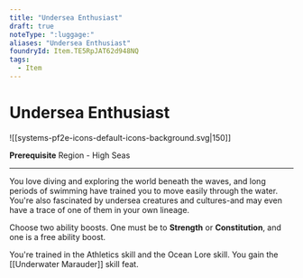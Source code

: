 ```yaml
---
title: "Undersea Enthusiast"
draft: true
noteType: ":luggage:"
aliases: "Undersea Enthusiast"
foundryId: Item.TE5RpJAT62d948NQ
tags:
  - Item
---
```


# Undersea Enthusiast
![[systems-pf2e-icons-default-icons-background.svg|150]]

**Prerequisite** Region - High Seas

* * *

You love diving and exploring the world beneath the waves, and long periods of swimming have trained you to move easily through the water. You're also fascinated by undersea creatures and cultures-and may even have a trace of one of them in your own lineage.

Choose two ability boosts. One must be to **Strength** or **Constitution**, and one is a free ability boost.

You're trained in the Athletics skill and the Ocean Lore skill. You gain the [[Underwater Marauder]] skill feat.
